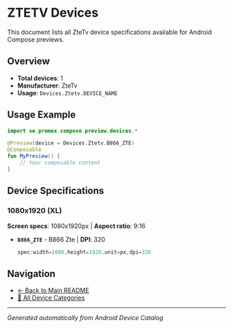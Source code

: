 # ZTETV Devices

This document lists all ZteTv device specifications available for Android Compose previews.

## Overview

- **Total devices**: 1
- **Manufacturer**: ZteTv
- **Usage**: `Devices.Ztetv.DEVICE_NAME`

## Usage Example

```kotlin
import se.premex.compose.preview.devices.*

@Preview(device = Devices.Ztetv.B866_ZTE)
@Composable
fun MyPreview() {
    // Your composable content
}
```

## Device Specifications

### 1080x1920 (XL)

**Screen specs**: 1080x1920px | **Aspect ratio**: 9:16

- **`B866_ZTE`** - B866 Zte | **DPI**: 320
  ```kotlin
  spec:width=1080,height=1920,unit=px,dpi=320
  ```

## Navigation

- [← Back to Main README](../../README.md)
- [📱 All Device Categories](../README.md)

---
*Generated automatically from Android Device Catalog*
